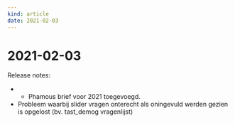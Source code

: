 ```yaml
---
kind: article
date: 2021-02-03
---
```


# 2021-02-03

Release notes:

* - Phamous brief voor 2021 toegevoegd.
* Probleem waarbij slider vragen onterecht als oningevuld werden gezien is opgelost (bv. tast_demog vragenlijst)
